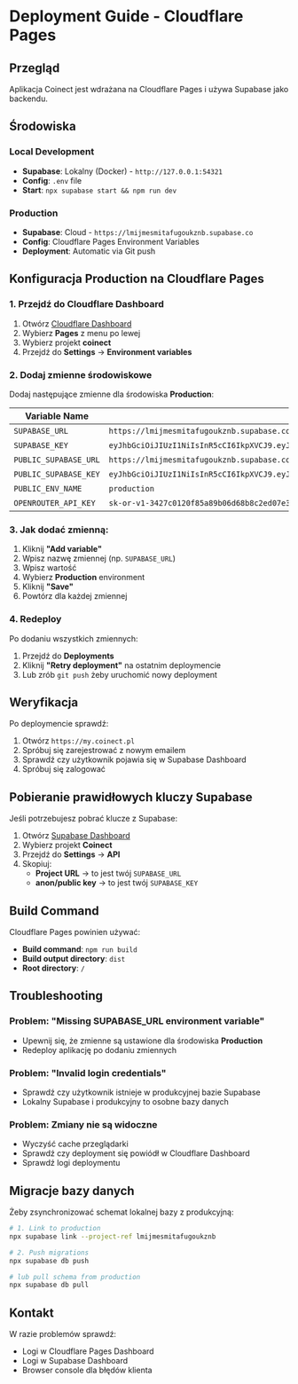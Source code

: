 # Deployment Guide - Cloudflare Pages

## Przegląd

Aplikacja Coinect jest wdrażana na Cloudflare Pages i używa Supabase jako backendu.

## Środowiska

### Local Development
- **Supabase**: Lokalny (Docker) - `http://127.0.0.1:54321`
- **Config**: `.env` file
- **Start**: `npx supabase start && npm run dev`

### Production
- **Supabase**: Cloud - `https://lmijmesmitafugoukznb.supabase.co`
- **Config**: Cloudflare Pages Environment Variables
- **Deployment**: Automatic via Git push

## Konfiguracja Production na Cloudflare Pages

### 1. Przejdź do Cloudflare Dashboard

1. Otwórz [Cloudflare Dashboard](https://dash.cloudflare.com)
2. Wybierz **Pages** z menu po lewej
3. Wybierz projekt **coinect**
4. Przejdź do **Settings** → **Environment variables**

### 2. Dodaj zmienne środowiskowe

Dodaj następujące zmienne dla środowiska **Production**:

| Variable Name | Value | Environment |
|--------------|-------|-------------|
| `SUPABASE_URL` | `https://lmijmesmitafugoukznb.supabase.co` | Production |
| `SUPABASE_KEY` | `eyJhbGciOiJIUzI1NiIsInR5cCI6IkpXVCJ9.eyJpc3MiOiJzdXBhYmFzZS1kZW1vIiwicm9sZSI6ImFub24iLCJleHAiOjE5ODM4MTI5OTZ9.CRXP1A7WOeoJeXxjNni43kdQwgnWNReilDMblYTn_I0` | Production |
| `PUBLIC_SUPABASE_URL` | `https://lmijmesmitafugoukznb.supabase.co` | Production |
| `PUBLIC_SUPABASE_KEY` | `eyJhbGciOiJIUzI1NiIsInR5cCI6IkpXVCJ9.eyJpc3MiOiJzdXBhYmFzZS1kZW1vIiwicm9sZSI6ImFub24iLCJleHAiOjE5ODM4MTI5OTZ9.CRXP1A7WOeoJeXxjNni43kdQwgnWNReilDMblYTn_I0` | Production |
| `PUBLIC_ENV_NAME` | `production` | Production |
| `OPENROUTER_API_KEY` | `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` | Production |

### 3. Jak dodać zmienną:

1. Kliknij **"Add variable"**
2. Wpisz nazwę zmiennej (np. `SUPABASE_URL`)
3. Wpisz wartość
4. Wybierz **Production** environment
5. Kliknij **"Save"**
6. Powtórz dla każdej zmiennej

### 4. Redeploy

Po dodaniu wszystkich zmiennych:
1. Przejdź do **Deployments**
2. Kliknij **"Retry deployment"** na ostatnim deploymencie
3. Lub zrób `git push` żeby uruchomić nowy deployment

## Weryfikacja

Po deploymencie sprawdź:

1. Otwórz `https://my.coinect.pl`
2. Spróbuj się zarejestrować z nowym emailem
3. Sprawdź czy użytkownik pojawia się w Supabase Dashboard
4. Spróbuj się zalogować

## Pobieranie prawidłowych kluczy Supabase

Jeśli potrzebujesz pobrać klucze z Supabase:

1. Otwórz [Supabase Dashboard](https://supabase.com/dashboard)
2. Wybierz projekt **Coinect**
3. Przejdź do **Settings** → **API**
4. Skopiuj:
   - **Project URL** → to jest twój `SUPABASE_URL`
   - **anon/public key** → to jest twój `SUPABASE_KEY`

## Build Command

Cloudflare Pages powinien używać:
- **Build command**: `npm run build`
- **Build output directory**: `dist`
- **Root directory**: `/`

## Troubleshooting

### Problem: "Missing SUPABASE_URL environment variable"
- Upewnij się, że zmienne są ustawione dla środowiska **Production**
- Redeploy aplikację po dodaniu zmiennych

### Problem: "Invalid login credentials"
- Sprawdź czy użytkownik istnieje w produkcyjnej bazie Supabase
- Lokalny Supabase i produkcyjny to osobne bazy danych

### Problem: Zmiany nie są widoczne
- Wyczyść cache przeglądarki
- Sprawdź czy deployment się powiódł w Cloudflare Dashboard
- Sprawdź logi deploymentu

## Migracje bazy danych

Żeby zsynchronizować schemat lokalnej bazy z produkcyjną:

```bash
# 1. Link to production
npx supabase link --project-ref lmijmesmitafugoukznb

# 2. Push migrations
npx supabase db push

# lub pull schema from production
npx supabase db pull
```

## Kontakt

W razie problemów sprawdź:
- Logi w Cloudflare Pages Dashboard
- Logi w Supabase Dashboard
- Browser console dla błędów klienta
